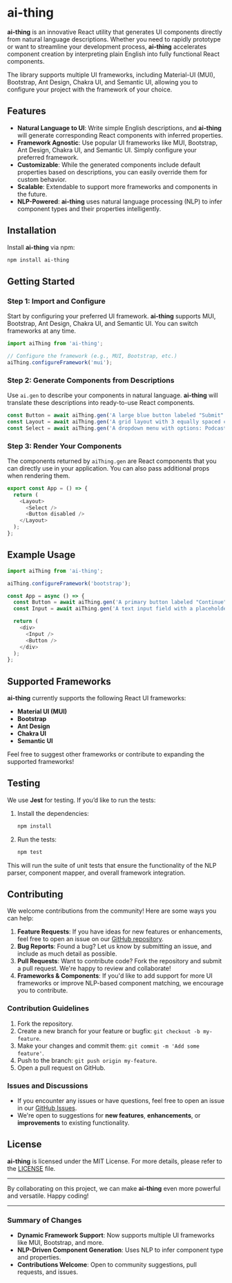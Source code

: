 # ai-thing

**ai-thing** is an innovative React utility that generates UI components directly from natural language descriptions. Whether you need to rapidly prototype or want to streamline your development process, **ai-thing** accelerates component creation by interpreting plain English into fully functional React components. 

The library supports multiple UI frameworks, including Material-UI (MUI), Bootstrap, Ant Design, Chakra UI, and Semantic UI, allowing you to configure your project with the framework of your choice.

## Features

- **Natural Language to UI**: Write simple English descriptions, and **ai-thing** will generate corresponding React components with inferred properties.
- **Framework Agnostic**: Use popular UI frameworks like MUI, Bootstrap, Ant Design, Chakra UI, and Semantic UI. Simply configure your preferred framework.
- **Customizable**: While the generated components include default properties based on descriptions, you can easily override them for custom behavior.
- **Scalable**: Extendable to support more frameworks and components in the future.
- **NLP-Powered**: **ai-thing** uses natural language processing (NLP) to infer component types and their properties intelligently.

## Installation

Install **ai-thing** via npm:

```bash
npm install ai-thing
```

## Getting Started

### Step 1: Import and Configure

Start by configuring your preferred UI framework. **ai-thing** supports MUI, Bootstrap, Ant Design, Chakra UI, and Semantic UI. You can switch frameworks at any time.

```js
import aiThing from 'ai-thing';

// Configure the framework (e.g., MUI, Bootstrap, etc.)
aiThing.configureFramework('mui');
```

### Step 2: Generate Components from Descriptions

Use `ai.gen` to describe your components in natural language. **ai-thing** will translate these descriptions into ready-to-use React components.

```js
const Button = await aiThing.gen('A large blue button labeled "Submit"');
const Layout = await aiThing.gen('A grid layout with 3 equally spaced columns.');
const Select = await aiThing.gen('A dropdown menu with options: Podcast, Book, Movie.');
```

### Step 3: Render Your Components

The components returned by `aiThing.gen` are React components that you can directly use in your application. You can also pass additional props when rendering them.

```js
export const App = () => {
  return (
    <Layout>
      <Select />
      <Button disabled />
    </Layout>
  );
};
```

## Example Usage

```js
import aiThing from 'ai-thing';

aiThing.configureFramework('bootstrap');

const App = async () => {
  const Button = await aiThing.gen('A primary button labeled "Continue"');
  const Input = await aiThing.gen('A text input field with a placeholder "Enter your name"');

  return (
    <div>
      <Input />
      <Button />
    </div>
  );
};
```

## Supported Frameworks

**ai-thing** currently supports the following React UI frameworks:
- **Material UI (MUI)**
- **Bootstrap**
- **Ant Design**
- **Chakra UI**
- **Semantic UI**

Feel free to suggest other frameworks or contribute to expanding the supported frameworks!

## Testing

We use **Jest** for testing. If you’d like to run the tests:

1. Install the dependencies:
   ```bash
   npm install
   ```

2. Run the tests:
   ```bash
   npm test
   ```

This will run the suite of unit tests that ensure the functionality of the NLP parser, component mapper, and overall framework integration.

## Contributing

We welcome contributions from the community! Here are some ways you can help:

1. **Feature Requests**: If you have ideas for new features or enhancements, feel free to open an issue on our [GitHub repository](#link-to-repo).
2. **Bug Reports**: Found a bug? Let us know by submitting an issue, and include as much detail as possible.
3. **Pull Requests**: Want to contribute code? Fork the repository and submit a pull request. We're happy to review and collaborate!
4. **Frameworks & Components**: If you'd like to add support for more UI frameworks or improve NLP-based component matching, we encourage you to contribute.

### Contribution Guidelines

1. Fork the repository.
2. Create a new branch for your feature or bugfix: `git checkout -b my-feature`.
3. Make your changes and commit them: `git commit -m 'Add some feature'`.
4. Push to the branch: `git push origin my-feature`.
5. Open a pull request on GitHub.

### Issues and Discussions

- If you encounter any issues or have questions, feel free to open an issue in our [GitHub Issues](#link-to-issues).
- We're open to suggestions for **new features**, **enhancements**, or **improvements** to existing functionality.

## License

**ai-thing** is licensed under the MIT License. For more details, please refer to the [LICENSE](LICENSE) file.

---

By collaborating on this project, we can make **ai-thing** even more powerful and versatile. Happy coding!

---

### Summary of Changes

- **Dynamic Framework Support**: Now supports multiple UI frameworks like MUI, Bootstrap, and more.
- **NLP-Driven Component Generation**: Uses NLP to infer component type and properties.
- **Contributions Welcome**: Open to community suggestions, pull requests, and issues.